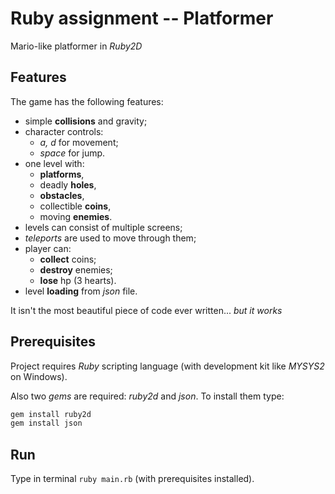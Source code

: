 # Ruby assignment -- Platformer

Mario-like platformer in *Ruby2D*

## Features

The game has the following features:
- simple **collisions** and gravity;
- character controls:
    - *a, d* for movement;
    - *space* for jump.
- one level with:
    - **platforms**,
    - deadly **holes**,
    - **obstacles**,
    - collectible **coins**,
    - moving **enemies**.
- levels can consist of multiple screens;
- *teleports* are used to move through them;
- player can:
    - **collect** coins;
    - **destroy** enemies;
    - **lose** hp (3 hearts).
- level **loading** from *json* file.

It isn't the most beautiful piece of code ever written... *but it works*

## Prerequisites

Project requires *Ruby* scripting language (with development kit like *MYSYS2* on Windows).

Also two *gems* are required: *ruby2d* and *json*. To install them type:

```cmd
gem install ruby2d
gem install json
```

## Run

Type in terminal ``ruby main.rb`` (with prerequisites installed).
